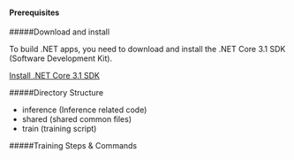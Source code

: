 #### Prerequisites

#####Download and install

To build .NET apps, you need to download and install the .NET Core 3.1 SDK (Software Development Kit).

[Install .NET Core 3.1 SDK](https://dotnet.microsoft.com/learn/ml-dotnet/get-started-tutorial/install)

#####Directory Structure
- inference (Inference related code)
- shared (shared common files)
- train (training script)

#####Training Steps & Commands
